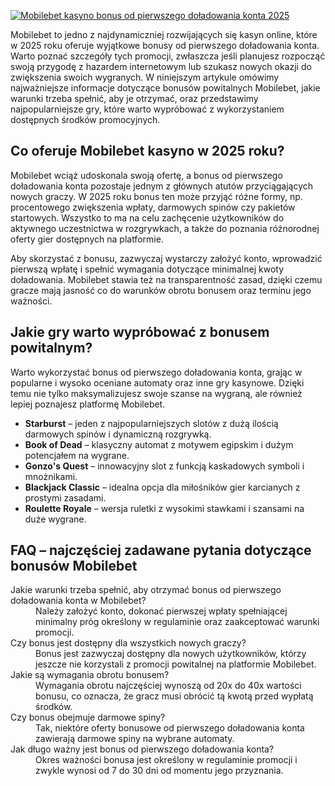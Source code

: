 [![Mobilebet kasyno bonus od pierwszego doładowania konta 2025](https://123-caf.pages.dev/gitsignup.png)](https://vrmoo.ru/Bt82HjjY)

<p>Mobilebet to jedno z najdynamiczniej rozwijających się kasyn online, które w 2025 roku oferuje wyjątkowe bonusy od pierwszego doładowania konta. Warto poznać szczegóły tych promocji, zwłaszcza jeśli planujesz rozpocząć swoją przygodę z hazardem internetowym lub szukasz nowych okazji do zwiększenia swoich wygranych. W niniejszym artykule omówimy najważniejsze informacje dotyczące bonusów powitalnych Mobilebet, jakie warunki trzeba spełnić, aby je otrzymać, oraz przedstawimy najpopularniejsze gry, które warto wypróbować z wykorzystaniem dostępnych środków promocyjnych.</p>  <h2>Co oferuje Mobilebet kasyno w 2025 roku?</h2> <p>Mobilebet wciąż udoskonala swoją ofertę, a bonus od pierwszego doładowania konta pozostaje jednym z głównych atutów przyciągających nowych graczy. W 2025 roku bonus ten może przyjąć różne formy, np. procentowego zwiększenia wpłaty, darmowych spinów czy pakietów startowych. Wszystko to ma na celu zachęcenie użytkowników do aktywnego uczestnictwa w rozgrywkach, a także do poznania różnorodnej oferty gier dostępnych na platformie.</p> <p>Aby skorzystać z bonusu, zazwyczaj wystarczy założyć konto, wprowadzić pierwszą wpłatę i spełnić wymagania dotyczące minimalnej kwoty doładowania. Mobilebet stawia też na transparentność zasad, dzięki czemu gracze mają jasność co do warunków obrotu bonusem oraz terminu jego ważności.</p>  <h2>Jakie gry warto wypróbować z bonusem powitalnym?</h2> <p>Warto wykorzystać bonus od pierwszego doładowania konta, grając w popularne i wysoko oceniane automaty oraz inne gry kasynowe. Dzięki temu nie tylko maksymalizujesz swoje szanse na wygraną, ale również lepiej poznajesz platformę Mobilebet.</p>  <ul>   <li><strong>Starburst</strong> – jeden z najpopularniejszych slotów z dużą ilością darmowych spinów i dynamiczną rozgrywką.</li>   <li><strong>Book of Dead</strong> – klasyczny automat z motywem egipskim i dużym potencjałem na wygrane.</li>   <li><strong>Gonzo's Quest</strong> – innowacyjny slot z funkcją kaskadowych symboli i mnożnikami.</li>   <li><strong>Blackjack Classic</strong> – idealna opcja dla miłośników gier karcianych z prostymi zasadami.</li>   <li><strong>Roulette Royale</strong> – wersja ruletki z wysokimi stawkami i szansami na duże wygrane.</li> </ul>  <h2>FAQ – najczęściej zadawane pytania dotyczące bonusów Mobilebet</h2> <dl>   <dt>Jakie warunki trzeba spełnić, aby otrzymać bonus od pierwszego doładowania konta w Mobilebet?</dt>   <dd>Należy założyć konto, dokonać pierwszej wpłaty spełniającej minimalny próg określony w regulaminie oraz zaakceptować warunki promocji.</dd>    <dt>Czy bonus jest dostępny dla wszystkich nowych graczy?</dt>   <dd>Bonus jest zazwyczaj dostępny dla nowych użytkowników, którzy jeszcze nie korzystali z promocji powitalnej na platformie Mobilebet.</dd>    <dt>Jakie są wymagania obrotu bonusem?</dt>   <dd>Wymagania obrotu najczęściej wynoszą od 20x do 40x wartości bonusu, co oznacza, że gracz musi obrócić tą kwotą przed wypłatą środków.</dd>    <dt>Czy bonus obejmuje darmowe spiny?</dt>   <dd>Tak, niektóre oferty bonusowe od pierwszego doładowania konta zawierają darmowe spiny na wybrane automaty.</dd>    <dt>Jak długo ważny jest bonus od pierwszego doładowania konta?</dt>   <dd>Okres ważności bonusa jest określony w regulaminie promocji i zwykle wynosi od 7 do 30 dni od momentu jego przyznania.</dd> </dl>